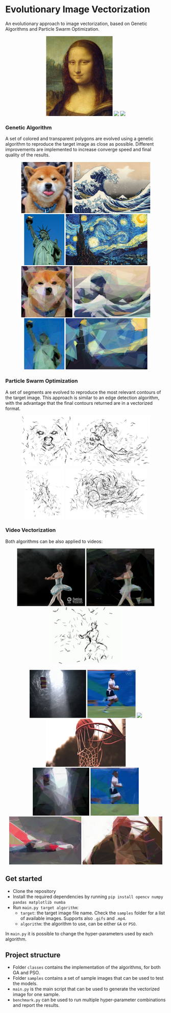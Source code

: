 # Evolutionary Image Vectorization

An evolutionary approach to image vectorization, based on Genetic Algorithms and Particle Swarm Optimization.

<div align="center">
    <img src="samples/mona_lisa.jpg" height="250"/>
    <img src="results/images/GA_mona_lisa.gif" height="250"/>
    <img src="results/images/PSO_mona_lisa.gif" height="250"/>
</div>


### Genetic Algorithm
A set of colored and transparent polygons are evolved using a genetic algorithm to reproduce the target image as close as possible. Different improvements are implemented to increase converge speed and final quality of the results.

<div align="center">
    <img src="samples/dog.jpg" height="160"/>
    <img src="samples/wave.jpg" height="160"/>
    <img src="samples/liberty_statue.jpg" height="160"/>
    <img src="samples/starry_night.jpg" height="160"/>
</div>
<div align="center">
    <img src="results/images/GA_dog.jpg" height="160"/>
    <img src="results/images/GA_wave.jpg" height="160"/>
    <img src="results/images/GA_liberty_statue.jpg" height="160"/>
    <img src="results/images/GA_starry_night.jpg" height="160"/>
</div>

### Particle Swarm Optimization
A set of segments are evolved to reproduce the most relevant contours of the target image. This approach is similar to an edge detection algorithm, with the advantage that the final contours returned are in a vectorized format. 

 
<div align="center">
    <img src="results/images/PSO_dog.jpg" height="160"/>
    <img src="results/images/PSO_wave.jpg" height="160"/>
    <img src="results/images/PSO_liberty_statue.jpg" height="160"/>
    <img src="results/images/PSO_starry_night.jpg" height="160"/>
</div>

### Video Vectorization
Both algorithms can be also applied to videos:


<div align="center">
    <img src="samples/dancer.gif" height="180"/>
    <img src="results/images/GA_dancer.gif" height="180"/>
    <img src="results/images/PSO_dancer.gif" height="180"/>
</div>

<p></p>

<div align="center">
    <img src="samples/parachute.gif" height="150"/>
    <img src="samples/run.gif" height="150"/>
    <img src="samples/cars.gif" height="150"/>
    <img src="samples/basket.gif" height="150" width="250"/>
</div>

<div align="center">
    <img src="results/images/GA_parachute.gif" height="150"/>
    <img src="results/images/GA_run.gif" height="150"/>
    <img src="results/images/GA_cars.gif" height="150"/>
    <img src="results/images/GA_basket.gif" height="150" width="250"/>
</div>

## Get started
- Clone the repository
- Install the required dependencies by running `pip install opencv numpy pandas matplotlib numba`
- Run `main.py target algorithm`:
    - `target`: the target image file name. Check the `samples` folder for a list of available images. Supports also `.gifs` and `.mp4`.
    - `algorithm`: the algorithm to use, can be either `GA` or `PSO`.

In `main.py` it is possible to change the hyper-parameters used by each algorithm.

## Project structure
- Folder `classes` contains the implementation of the algorithms, for both GA and PSO.
- Folder `samples` contains a set of sample images that can be used to test the models.
- `main.py` is the main script that can be used to generate the vectorized image for one sample.
- `benchmark.py` can be used to run multiple hyper-parameter combinations and report the results.
